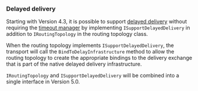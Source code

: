 ### Delayed delivery

Starting with Version 4.3, it is possible to support [delayed delivery](delayed-delivery.md) without requiring the [timeout manager](/nservicebus/messaging/timeout-manager.md) by implementing `ISupportDelayedDelivery` in addition to `IRoutingTopology` in the routing topology class.

When the routing topology implements `ISupportDelayedDelivery`, the transport will call the `BindToDelayInfrastructure` method to allow the routing topology to create the appropriate bindings to the delivery exchange that is part of the native delayed delivery infrastructure. 

`IRoutingTopology` and `ISupportDelayedDelivery` will be combined into a single interface in Version 5.0.
